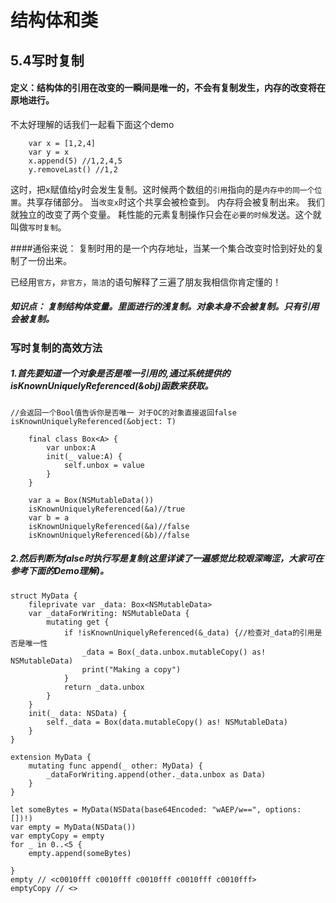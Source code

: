 # 结构体和类



##  5.4写时复制
#### 定义：结构体的引用在改变的一瞬间是唯一的，不会有复制发生，内存的改变将在原地进行。
不太好理解的话我们一起看下面这个demo

        var x = [1,2,4]
        var y = x
        x.append(5) //1,2,4,5
        y.removeLast() //1,2

这时，把x赋值给y时会发生复制。这时候两个数组的```引用```指向的是```内存中的同一个位置```。共享存储部分。
当```改变x```时这个共享会被检查到。
内存将会被复制出来。
我们就独立的改变了两个变量。
耗性能的元素复制操作只会在```必要的时候```发送。这个就叫做```写时复制```。

####通俗来说：  复制时用的是一个内存地址，当某一个集合改变时恰到好处的复制了一份出来。

已经用```官方```，```非官方```，```简洁```的语句解释了三遍了朋友我相信你肯定懂的！




##### 知识点： 复制结构体变量。里面进行的浅复制。对象本身不会被复制。只有引用会被复制。

### 写时复制的高效方法
##### 1.首先要知道一个对象是否是唯一引用的,通过系统提供的isKnownUniquelyReferenced(&obj)函数来获取。
    //会返回一个Bool值告诉你是否唯一 对于OC的对象直接返回false
    isKnownUniquelyReferenced(&object: T)

        final class Box<A> {
            var unbox:A
            init(_ value:A) {
                self.unbox = value
            }
        }
        
        var a = Box(NSMutableData())
        isKnownUniquelyReferenced(&a)//true
        var b = a  
        isKnownUniquelyReferenced(&a)//false
        isKnownUniquelyReferenced(&b)//false

##### 2.然后判断为false时执行写是复制(这里详读了一遍感觉比较艰深晦涩，大家可在参考下面的Demo理解)。
    struct MyData {
        fileprivate var _data: Box<NSMutableData>
        var _dataForWriting: NSMutableData {
            mutating get {
                if !isKnownUniquelyReferenced(&_data) {//检查对_data的引用是否是唯一性
                    _data = Box(_data.unbox.mutableCopy() as! NSMutableData)
                    print("Making a copy")
                }
                return _data.unbox
            }
        }
        init(_ data: NSData) {
            self._data = Box(data.mutableCopy() as! NSMutableData)
        }
    }
    
    extension MyData {
        mutating func append(_ other: MyData) {
            _dataForWriting.append(other._data.unbox as Data)
        }
    }
    
    let someBytes = MyData(NSData(base64Encoded: "wAEP/w==", options: [])!)
    var empty = MyData(NSData())
    var emptyCopy = empty
    for _ in 0..<5 {
        empty.append(someBytes)
    
    }
    empty // <c0010fff c0010fff c0010fff c0010fff c0010fff>
    emptyCopy // <>





